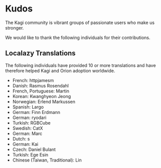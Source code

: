 # Kudos
The Kagi community is  vibrant groups of passionate users who make us stronger. 

We would like to thank the following individuals for their contributions.

## Localazy Translations
The following individuals have provided 10 or more translations and have therefore helped Kagi and Orion adoption worldwide.

- French: httpjamesm
- Danish: Rasmus Rosendahl
- French, Portuguese: Martin
- Korean: Kwanghyeon Jeong
- Norwegian: Erlend Markussen
- Spanish: Largo
- German: Finn Erdmann
- German: ryodari
- Turkish: RGBCube
- Swedish: CatX
- German: Marc
- Dutch: s
- German: Kai
- Czech: Daniel Bulant
- Turkish: Ege Esin
- Chinese (Taiwan, Traditional): Lin